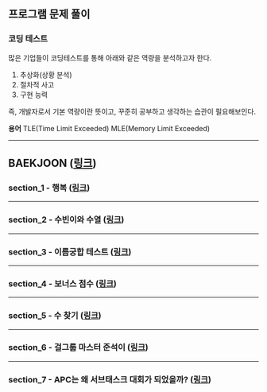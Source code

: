 ## 프로그램 문제 풀이

### 코딩 테스트
많은 기업들이 코딩테스트를 통해 아래와 같은 역량을 분석하고자 한다.
1. 추상화(상황 분석)
2. 절차적 사고
3. 구현 능력

즉, 개발자로서 기본 역량이란 뜻이고, 꾸준히 공부하고 생각하는 습관이 필요해보인다.

**용어**
TLE(Time Limit Exceeded)
MLE(Memory Limit Exceeded)
- - -
## BAEKJOON (<a href="https://www.acmicpc.net" target="_blank">링크</a>)

### section_1 - 행복 (<a href="https://www.acmicpc.net/problem/15969" target="_blank">링크</a>)
- - -
### section_2 - 수빈이와 수열 (<a href="https://www.acmicpc.net/problem/10539" target="_blank">링크</a>)
- - -
### section_3 - 이름궁합 테스트 (<a href="https://www.acmicpc.net/problem/17269" target="_blank">링크</a>)
- - -
### section_4 - 보너스 점수 (<a href="https://www.acmicpc.net/problem/17389" target="_blank">링크</a>)
- - -
### section_5 - 수 찾기 (<a href="https://www.acmicpc.net/problem/1920" target="_blank">링크</a>)
- - -
### section_6 - 걸그룹 마스터 준석이 (<a href="https://www.acmicpc.net/problem/16165" target="_blank">링크</a>)
- - -
### section_7 - APC는 왜 서브태스크 대회가 되었을까? (<a href="https://www.acmicpc.net/problem/17224" target="_blank">링크</a>)

